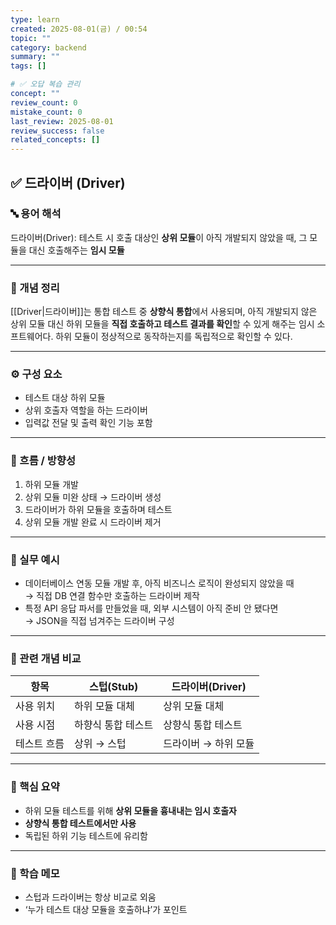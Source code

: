 ```yaml
---
type: learn
created: 2025-08-01(금) / 00:54
topic: ""
category: backend
summary: ""
tags: []

# ✅ 오답 복습 관리
concept: ""
review_count: 0
mistake_count: 0
last_review: 2025-08-01
review_success: false
related_concepts: []
---
```

## ✅ 드라이버 (Driver)

### 🔤 용어 해석  
드라이버(Driver): 테스트 시 호출 대상인 **상위 모듈**이 아직 개발되지 않았을 때, 그 모듈을 대신 호출해주는 **임시 모듈**

---

### 📌 개념 정리  
[[Driver|드라이버]]는 통합 테스트 중 **상향식 통합**에서 사용되며, 아직 개발되지 않은 상위 모듈 대신 하위 모듈을 **직접 호출하고 테스트 결과를 확인**할 수 있게 해주는 임시 소프트웨어다. 하위 모듈이 정상적으로 동작하는지를 독립적으로 확인할 수 있다.

---

### ⚙️ 구성 요소  
- 테스트 대상 하위 모듈  
- 상위 호출자 역할을 하는 드라이버  
- 입력값 전달 및 출력 확인 기능 포함

---

### 🧭 흐름 / 방향성  
1. 하위 모듈 개발  
2. 상위 모듈 미완 상태 → 드라이버 생성  
3. 드라이버가 하위 모듈을 호출하며 테스트  
4. 상위 모듈 개발 완료 시 드라이버 제거

---

### 💬 실무 예시  
- 데이터베이스 연동 모듈 개발 후, 아직 비즈니스 로직이 완성되지 않았을 때  
  → 직접 DB 연결 함수만 호출하는 드라이버 제작  
- 특정 API 응답 파서를 만들었을 때, 외부 시스템이 아직 준비 안 됐다면  
  → JSON을 직접 넘겨주는 드라이버 구성

---

### 🔁 관련 개념 비교  

| 항목 | 스텁(Stub) | 드라이버(Driver) |
|------|------------|------------------|
| 사용 위치 | 하위 모듈 대체 | 상위 모듈 대체 |
| 사용 시점 | 하향식 통합 테스트 | 상향식 통합 테스트 |
| 테스트 흐름 | 상위 → 스텁 | 드라이버 → 하위 모듈 |

---

### 🎯 핵심 요약  
- 하위 모듈 테스트를 위해 **상위 모듈을 흉내내는 임시 호출자**  
- **상향식 통합 테스트에서만 사용**  
- 독립된 하위 기능 테스트에 유리함

---

### 🧠 학습 메모  
- 스텁과 드라이버는 항상 비교로 외움  
- ‘누가 테스트 대상 모듈을 호출하냐’가 포인트  
